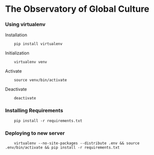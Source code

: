 The Observatory of Global Culture
===================

### Using virtualenv

Installation

        pip install virtualenv
Initialization

        virtualenv venv
Activate

        source venv/bin/activate
Deactivate

        deactivate

### Installing Requirements

        pip install -r requirements.txt

### Deploying to new server

        virtualenv --no-site-packages --distribute .env && source .env/bin/activate && pip install -r requirements.txt